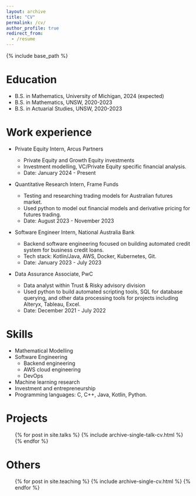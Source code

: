 ```yaml
---
layout: archive
title: "CV"
permalink: /cv/
author_profile: true
redirect_from:
  - /resume
---
```


{% include base_path %}

Education
======
* B.S. in Mathematics, University of Michigan, 2024 (expected)
* B.S. in Mathematics, UNSW, 2020-2023
* B.S. in Actuarial Studies, UNSW, 2020-2023


Work experience
======
* Private Equity Intern, Arcus Partners
  * Private Equity and Growth Equity investments 
  * Investment modelling, VC/Private Equity specific financial analysis.
  * Date: January 2024 - Present

* Quantitative Research Intern, Frame Funds
  * Testing and researching trading models for Australian futures market.
  * Used python to model out financial models and derivative pricing for futures trading.
  * Date: August 2023 - November 2023

* Software Engineer Intern, National Australia Bank
  * Backend software engineering focused on building automated credit system for business credit loans.
  * Tech stack: Kotlin/Java, AWS, Docker, Kubernetes, Git.
  * Date: January 2023 - July 2023

* Data Assurance Associate, PwC
  * Data analyst within Trust & Risky advisory division 
  * Used python to build automated scripting tools, SQL for database querying, and other data processing tools for projects including Alteryx, Tableau, Excel.
  * Date: December 2021 - July 2022
  
Skills
======
* Mathematical Modelling
* Software Engineering
  * Backend engineering 
  * AWS cloud engineering 
  * DevOps 
* Machine learning research
* Investment and entrepreneurship
* Programming languages: C, C++, Java, Kotlin, Python.
  
Projects
======
  <ul>{% for post in site.talks %}
    {% include archive-single-talk-cv.html %}
  {% endfor %}</ul>
  
Others
======
  <ul>{% for post in site.teaching %}
    {% include archive-single-cv.html %}
  {% endfor %}</ul>
  

